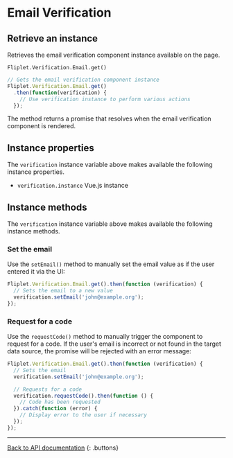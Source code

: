 # Email Verification

## Retrieve an instance

Retrieves the email verification component instance available on the page.

`Fliplet.Verification.Email.get()`

```js
// Gets the email verification component instance
Fliplet.Verification.Email.get()
  .then(function(verification) {
    // Use verification instance to perform various actions
  });
```

The method returns a promise that resolves when the email verification component is rendered.

## Instance properties

The `verification` instance variable above makes available the following instance properties.

 * `verification.instance` Vue.js instance

## Instance methods

The `verification` instance variable above makes available the following instance methods.

### Set the email

Use the `setEmail()` method to manually set the email value as if the user entered it via the UI:

```js
Fliplet.Verification.Email.get().then(function (verification) {
  // Sets the email to a new value
  verification.setEmail('john@example.org');
});
```

### Request for a code

Use the `requestCode()` method to manually trigger the component to request for a code. If the user's email is incorrect or not found in the target data source, the promise will be rejected with an error message:

```js
Fliplet.Verification.Email.get().then(function (verification) {
  // Sets the email
  verification.setEmail('john@example.org');

  // Requests for a code
  verification.requestCode().then(function () {
    // Code has been requested
  }).catch(function (error) {
    // Display error to the user if necessary
  });
});
```

---

[Back to API documentation](../../API-Documentation.md)
{: .buttons}
